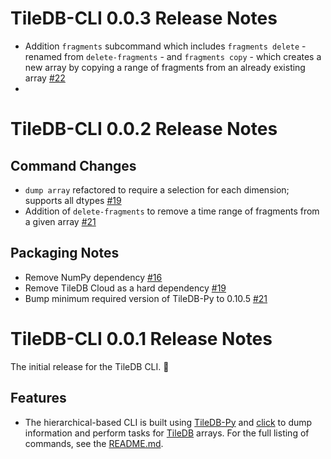 # TileDB-CLI 0.0.3 Release Notes
* Addition `fragments` subcommand which includes `fragments delete` - renamed from `delete-fragments` - and `fragments copy` - which creates a new array by copying a range of fragments from an already existing array [#22](https://github.com/TileDB-Inc/TileDB-CLI/pull/21)
* 
# TileDB-CLI 0.0.2 Release Notes

## Command Changes
* `dump array` refactored to require a selection for each dimension; supports all dtypes [#19](https://github.com/TileDB-Inc/TileDB-CLI/pull/19)
* Addition of `delete-fragments` to remove a time range of fragments from a given array [#21](https://github.com/TileDB-Inc/TileDB-CLI/pull/21)

## Packaging Notes
* Remove NumPy dependency [#16](https://github.com/TileDB-Inc/TileDB-CLI/pull/16)
* Remove TileDB Cloud as a hard dependency [#19](https://github.com/TileDB-Inc/TileDB-CLI/pull/19)
* Bump minimum required version of TileDB-Py to 0.10.5 [#21](https://github.com/TileDB-Inc/TileDB-CLI/pull/21)

# TileDB-CLI 0.0.1 Release Notes

The initial release for the TileDB CLI. 🥳

## Features
* The hierarchical-based CLI is built using [TileDB-Py](https://github.com/TileDB-Inc/TileDB-Py) and [click](https://click.palletsprojects.com/en/8.0.x/) to dump information and perform tasks for [TileDB](https://github.com/TileDB-Inc/TileDB) arrays. For the full listing of commands, see the [README.md](README.md).
